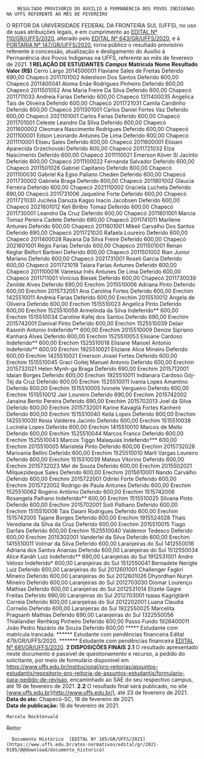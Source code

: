         RESULTADO PROVISÓRIO DO AUXÍLIO À PERMANÊNCIA DOS POVOS INDÍGENAS NA UFFS REFERENTE AO MÊS DE FEVEREIRO  

 O REITOR DA UNIVERSIDADE FEDERAL DA FRONTEIRA SUL (UFFS), no uso de suas atribuições legais, e em cumprimento ao [EDITAL Nº 110/GR/UFFS/2020](https://www.uffs.edu.br/atos-normativos/edital/gr/2020-0110), alterado pelo [EDITAL Nº 643/GR/UFFS/2020](https://www.uffs.edu.br/atos-normativos/edital/gr/2020-0643), e à [PORTARIA Nº 147/GR/UFFS/2020](https://www.uffs.edu.br/atos-normativos/portaria/gr/2020-0147), torna público o resultado provisório referente à concessão, atualização e desligamento do Auxílio à Permanência dos Povos Indígenas na UFFS, referente ao mês de fevereiro de 2021.  **1 RELAÇÃO DE ESTUDANTES**      ***Campus***    **Matrícula**   **Nome**   **Resultado**   **Valor (R$)**     Cerro Largo   2014500001   Flaviane Sales de Freitas   Deferido   690,00     Chapecó   2011701002   Adenilson Dos Santos   Deferido   600,00     Chapecó   2011400041   Aloma Enãe Rodrigues Pinheiro   Deferido   600,00     Chapecó   2011501052   Ana Maria Freire Da Silva   Deferido   600,00     Chapecó   2011711033   Andreia Farias   Deferido   600,00     Chapecó   1311400035   Angelica Tais de Oliveira   Deferido   600,00     Chapecó   2011721031   Camila Candinho   Deferido   600,00     Chapecó   2011301001   Carlos Daniel Fortes Vaz   Deferido   600,00     Chapecó   2021101001   Carlos Farias   Deferido   600,00     Chapecó   2011701001   Celeste Leandro Da Silva   Deferido   600,00     Chapecó   2011600002   Cleomara Nascimento Rodrigues   Deferido   600,00     Chapecó   2011100001   Edson Leonardo Antunes De Lima   Deferido   600,00     Chapecó   2011110001   Eliseu Sales   Deferido   600,00     Chapecó   2011600001   Elisiani Aparecida Orzechovski   Deferido   600,00     Chapecó   2011721032   Elza Nascimento   Deferido   600,00     Chapecó   2011110021   Emerson Kóver Si Jacinto   Deferido   600,00     Chapecó   2011100022   Fernanda Salvador   Deferido   600,00     Chapecó   2011501026   Gabriel Capitanio   Deferido   600,00     Chapecó   2011100030   Gabriel Ka Egso Paliano Cheden   Deferido   600,00     Chapecó   2011730002   Gabriela Braga   Deferido   600,00     Chapecó   2011801002   Glaucia Ferreira   Deferido   600,00     Chapecó   2021110002   Graciela Lucheta   Deferido   690,00     Chapecó   2011731006   Jaqueline Forte   Deferido   600,00     Chapecó   2011721030   Jucileia Danuza Kagso Inacio Jacobsen   Deferido   600,00     Chapecó   2021601012   Keli Biribio Tomaz   Deferido   600,00     Chapecó   2011730001   Leandro Da Cruz   Deferido   600,00     Chapecó   2011801001   Marcia Tomaz Pereira Cadete   Deferido   690,00     Chapecó   2011741011   Marilene Antunes   Deferido   600,00     Chapecó   2011601001   Mikeli Carvalho Dos Santos   Deferido   690,00     Chapecó   2011721020   Rafaela Loureiro   Deferido   600,00     Chapecó   2011400028   Rayana Da Silva Freire   Deferido   600,00     Chapecó   2021601001   Régis Farias   Deferido   600,00     Chapecó   2011501001   Renan Kegtar Belfort Barbieri   Deferido   600,00     Chapecó   2011501002   Rian Junior Mariano   Deferido   600,00     Chapecó   2021731001   Roseli Garcia   Deferido   600,00     Chapecó   2011721019   Taiara Farias Antunes   Deferido   600,00     Chapecó   2011100016   Vanessa Inês Antunes De Lima   Deferido   600,00     Chapecó   2011711001   Vinícius Biesek   Deferido   600,00     Chapecó   2011730039   Zenilde Alves   Deferido   690,00     Erechim   2015510006   Adriana Pinto   Deferido   600,00     Erechim   2015732051   Ana Carolina Fortes   Deferido   600,00     Erechim   1425510011   Andreia Farias   Deferido   600,00     Erechim   2015510012   Angela de Oliveira   Deferido   600,00     Erechim   1515510023   Angelica Pinto   Deferido   600,00     Erechim   1525510059   Armelinda da Silva   Indeferido**   600,00     Erechim   1515510034   Caroline Kafej dos Santos   Deferido   690,00     Erechim   2015742001   Danival Pinto   Deferido   600,00     Erechim   1525510039   Delair Kasonh Antonio   Indeferido**   600,00     Erechim   2015510009   Denize Sipriano Kanhará Alves   Deferido   600,00     Erechim   1525510053   Elisiane Cardoso   Indeferido**   600,00     Erechim   1525510018   Elisiane Manoel Antonio   Indeferido**   600,00     Erechim   1925510021   Eliziane Alice Mineiro   Deferido   600,00     Erechim   1425510021   Emerson Josiel Fortes   Deferido   600,00     Erechim   1515510045   Graci Goitej Manuel Antonio   Deferido   600,00     Erechim   2015732021   Helen Mynh-ga Braga   Deferido   690,00     Erechim   2015712001   Idaian Borges   Deferido   600,00     Erechim   1925510011   Indianara Cardoso Gój-Téj da Cruz   Deferido   600,00     Erechim   1525510011   Ivania Lopes Amantino   Deferido   600,00     Erechim   1515510005   Ivonete Vergueiro   Deferido   600,00     Erechim   1515510012   Jair Loureiro   Deferido   690,00     Erechim   2015742002   Janaina Bento Pereira   Deferido   690,00     Erechim   2015702013   Joel da Silva   Deferido   600,00     Erechim   2015732001   Karine Kavagtá Fortes Kanheró   Deferido   600,00     Erechim   1515510040   Keila Lopes   Deferido   600,00     Erechim   1425510030   Kesia Valderes Jacinto   Deferido   600,00     Erechim   1515510038   Lucinéia Lopes   Deferido   600,00     Erechim   1415510010   Marcos de Mello   Deferido   600,00     Erechim   1525510044   Marcos Franco   Deferido   600,00     Erechim   1525510043   Marcos Tiggo Malaquias   Indeferido***   600,00     Erechim   2015510005   Maristela Pinto   Deferido   600,00     Erechim   2015732026   Marivania Bellini   Deferido   600,00     Erechim   1525510010   Marli Vargas Loureiro   Deferido   600,00     Erechim   1515510039   Mateus Vitorino   Deferido   600,00     Erechim   2015732023   Mel de Souza   Deferido   600,00     Erechim   2015502021   Milquezideque Sales   Deferido   600,00     Erechim   2015610001   Nando Carvalho   Deferido   600,00     Erechim   2015722001   Odirlei Forte   Deferido   600,00     Erechim   2015722002   Rodrigo de Paula Antunes   Deferido   600,00     Erechim   1525510062   Rogério Antônio   Deferido   600,00     Erechim   1515742006   Rosangela Palhano   Indeferido**   600,00     Erechim   1515510025   Silvana Pinto   Deferido   600,00     Erechim   2015702001   Soili Palhano   Deferido   600,00     Erechim   1515510006   Tais Daiani Rodrigues   Deferido   600,00     Erechim   1515742005   Tajane Borges   Deferido   600,00     Erechim   1915524028   Thais Verediane da Silva da Cruz   Deferido   600,00     Erechim   2015510015   Tiago Darfais   Deferido   600,00     Erechim   1525510040   Valdemor Tedesco   Deferido   600,00     Erechim   2015302001   Vanderlei da Silva   Deferido   600,00     Erechim   1415510011   Volmar da Silva   Deferido   600,00     Laranjeiras do Sul   1412550016   Adriana dos Santos Ananias   Deferido   600,00     Laranjeiras do Sul   1512550034   Alice Kanãh Luiz   Indeferido**   690,00     Laranjeiras do Sul   1912531001   Andre Veloso   Indeferido*   600,00     Laranjeiras do Sul   1512550041   Bernadete Nerigte Luiz   Deferido   600,00     Laranjeiras do Sul   2012601001   Challenger Fagkri Mineiro   Deferido   600,00     Laranjeiras do Sul   2012601026   Dhyordhan Nuryn Mineiro   Deferido   600,00     Laranjeiras do Sul   2012703030   Diomar Lourenço Mathias   Deferido   600,00     Laranjeiras do Sul   2012531014   Elizete Gagre Freitas   Deferido   690,00     Laranjeiras do Sul   2012703001   Isaias Kagrigtánh Correia   Deferido   600,00     Laranjeiras do Sul   2012202001   Luana Claudia Cornelio   Deferido   600,00     Laranjeiras do Sul   1922550025   Marcelita Pragsanh Mathias   Deferido   690,00     Laranjeiras do Sul   1322550056   Thiallandier Renhkog Pinheiro   Deferido   600,00     Passo Fundo   1926400011   João Pedro Nazário de Souza   Deferido   600,00     *****  Estudante com matrícula trancada. ******  Estudante com pendências financeira Edital 479/GR/UFFS/2020. *******  Estudante com pendências financeira [EDITAL Nº 681/GR/UFFS/2020](https://www.uffs.edu.br/atos-normativos/edital/gr/2020-0681).  **2 DISPOSIÇÕES FINAIS** **2.1**  O resultado apresentado neste documento é passível de questionamento e recurso, a pedido do solicitante, por meio de formulário disponível em <https://www.uffs.edu.br/institucional/pro-reitorias/assuntos-estudantis/repositorio-pro-reitoria-de-assuntos-estudantis/formulario-para-pedido-de-revisao>, encaminhado ao SAE do seu respectivo campus, até 19 de fevereiro de 2021. **2.2**  O resultado final será publicado, no site [www.uffs.edu.br](http://www.uffs.edu.br/), até 23 de fevereiro de 2021.        **Data do ato:** Chapecó-SC, 18 de fevereiro de 2021.   
 **Data de publicação:**  18 de fevereiro de 2021. 

    Marcelo Recktenvald   
 Reitor 

      Documento Histórico  [EDITAL Nº 105/GR/UFFS/2021](https://www.uffs.edu.br/atos-normativos/edital/gr/2021-0105/@@download/documento_historico)     
      